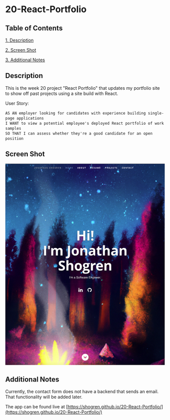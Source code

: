 # 20-React-Portfolio

## Table of Contents

[1. Description](#Description)

[2. Screen Shot](#Screen_Shot)

[3. Additional Notes](#Additional_Notes)  

## Description

This is the week 20 project "React Portfolio" that updates my portfolio site to show off past projects using a site build with React.

User Story:

```text
AS AN employer looking for candidates with experience building single-page applications
I WANT to view a potential employee's deployed React portfolio of work samples
SO THAT I can assess whether they're a good candidate for an open position
```

## Screen Shot

![Finished Site](./assets/screenshot.png)

## Additional Notes

Currently, the contact form does not have a backend that sends an email. That functionality will be added later.

The app can be found live at [https://shogren.github.io/20-React-Portfolio/](https://shogren.github.io/20-React-Portfolio/)